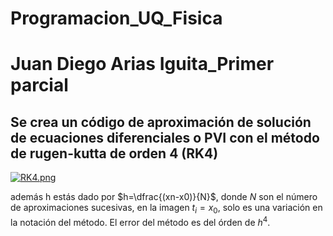 # Programacion_UQ_Fisica
# Juan Diego Arias Iguita_Primer parcial 
## Se crea un código de aproximación de solución de ecuaciones diferenciales o PVI con el método de rugen-kutta de orden 4 (RK4)
[![RK4.png](https://i.postimg.cc/CMQB7cT0/RK4.png)](https://postimg.cc/0r7y2dyX)

además h estás dado por $h=\dfrac{(xn-x0)}{N}$, donde $N$ son el número de aproximaciones sucesivas, en la imagen $t_i=x_0$, solo es una variación en la notación del método. El error del método es del órden de $h^4$.

